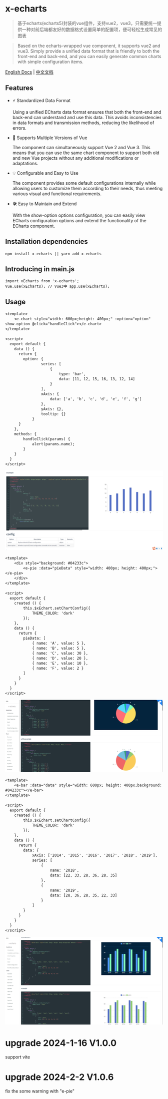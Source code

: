 # x-echarts
> 基于echarts(echarts5)封装的vue组件，支持vue2，vue3，只需要统一提供一种对前后端都友好的数据格式设置简单的配置项，便可轻松生成常见的图表

> Based on the echarts-wrapped vue component, it supports vue2 and vue3. Simply provide a unified data format that is friendly to both the front-end and back-end, and you can easily generate common charts with simple configuration items.


<a href="http://121.43.33.102/docs/#/en/intro" target="_blank">English Docs</a> | 
<a href="http://121.43.33.102/docs/#/" target="_blank">中文文档</a>

## Features
- ⚡️ Standardized Data Format

  Using a unified ECharts data format ensures that both the front-end and back-end can understand and use this data. This avoids inconsistencies in data formats and transmission methods, reducing the likelihood of errors.

- 🔑 Supports Multiple Versions of Vue

  The component can simultaneously support Vue 2 and Vue 3. This means that you can use the same chart component to support both old and new Vue projects without any additional modifications or adaptations.

- 💡 Configurable and Easy to Use

  The component provides some default configurations internally while allowing users to customize them according to their needs, thus meeting various visual and functional requirements.

- 🛠️ Easy to Maintain and Extend

  With the show-option options configuration, you can easily view ECharts configuration options and extend the functionality of the ECharts component.


## Installation dependencies
```
npm install x-echarts || yarn add x-echarts
```

## Introducing in main.js
```
import xEcharts from 'x-echarts';
Vue.use(xEcharts); // Vue3中 app.use(xEcharts);
```

## Usage

```
<template>
    <e-chart style="width: 600px;height: 400px;" :option="option" show-option @click="handleClick"></e-chart>
</template>

<script>
  export default {
    data () {
      return {
        option: {
                series: [
                    {
                        type: 'bar',
                        data: [11, 12, 15, 16, 13, 12, 14]
                    }
                ],
                xAxis: {
                    data: ['a', 'b', 'c', 'd', 'e', 'f', 'g']
                },
                yAxis: {},
                tooltip: {}
            }
      }
    },
    methods: {
        handleClick(params) {
            alert(params.name);
        }
    }
  }
</script>
```

<img src="https://github.com/eagle1949/x-echarts/blob/main/src/assets/images/common.png?raw=true" />

```
<template>
	<div style="background: #04233c">
		<e-pie :data="pieData" style="width: 400px; height: 400px;"></e-pie>
	</div>
</template>

<script>
  export default {
	created () {
		this.$xEchart.setChartConfig({
			THEME_COLOR: 'dark'
		});
	},
    data () {
      return {
        pieData: [
            { name: 'A', value: 5 },
            { name: 'B', value: 5 },
            { name: 'C', value: 30 },
            { name: 'D', value: 20 },
            { name: 'E', value: 10 },
            { name: 'F', value: 2 }
        ]
      }
    }
  }
</script>
```

<img src="https://github.com/eagle1949/x-echarts/blob/main/src/assets/images/pie.png?raw=true" />

```
<template>
    <e-bar :data="data" style="width: 600px; height: 400px;background: #04233c"></e-bar>
</template>

<script>
  export default {
	created () {
		this.$xEchart.setChartConfig({
			THEME_COLOR: 'dark'
		});
	},
    data () {
      return {
        data: {
            xAxis: ['2014', '2015', '2016', '2017', '2018', '2019'],
            series: [
                {
                    name: '2018',
                    data: [22, 33, 28, 36, 28, 35]
                },
                {
                    name: '2019',
                    data: [28, 36, 28, 35, 22, 33]
                }
            ]
        }
      }
    }
  }
</script>
```
<img src="https://github.com/eagle1949/x-echarts/blob/main/src/assets/images/bar.png?raw=true" />

# upgrade 2024-1-16 V1.0.0
support vite

# upgrade 2024-2-2 V1.0.6
fix the some warning with "e-pie" 